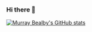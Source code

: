 ### Hi there 👋

<!--
**Bealby/Bealby** is a ✨ _special_ ✨ repository because its `README.md` (this file) appears on your GitHub profile.

Here are some ideas to get you started:

- 🔭 I’m currently working on ...
- 🌱 I’m currently learning ...
- 👯 I’m looking to collaborate on ...
- 🤔 I’m looking for help with ...
- 💬 Ask me about ...
- 📫 How to reach me: ...
- 😄 Pronouns: ...
- ⚡ Fun fact: ...
-->


[![Murray Bealby's GitHub stats](https://github-readme-stats.vercel.app/api?username=Bealby)](https://github.com/anuraghazra/github-readme-stats)
